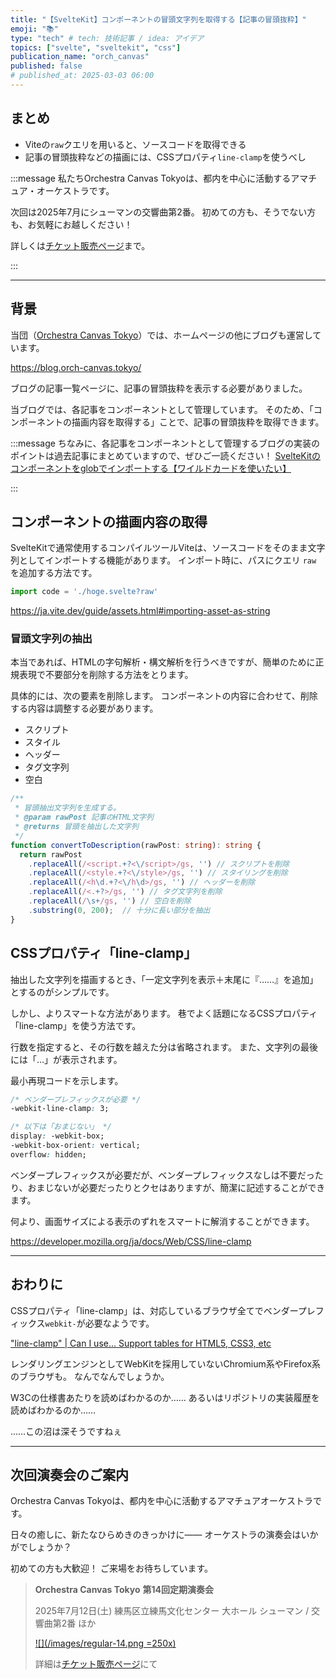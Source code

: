 ```yaml
---
title: "【SvelteKit】コンポーネントの冒頭文字列を取得する【記事の冒頭抜粋】"
emoji: "📚"
type: "tech" # tech: 技術記事 / idea: アイデア
topics: ["svelte", "sveltekit", "css"]
publication_name: "orch_canvas"
published: false
# published_at: 2025-03-03 06:00
---
```


## まとめ

- Viteの`raw`クエリを用いると、ソースコードを取得できる
- 記事の冒頭抜粋などの描画には、CSSプロパティ`line-clamp`を使うべし

<!-- begin short upcoming concert announcement -->

:::message
私たちOrchestra Canvas Tokyoは、都内を中心に活動するアマチュア・オーケストラです。

次回は2025年7月にシューマンの交響曲第2番。
初めての方も、そうでない方も、お気軽にお越しください！

詳しくは[チケット販売ページ](https://teket.jp/1776/44429?uid=zenn)まで。
<!-- textlint-disable -->
:::
<!-- textlint-disable -->

<!-- end short upcoming concert announcement -->

---

## 背景

当団（[Orchestra Canvas Tokyo](https://www.orch-canvas.tokyo/)）では、ホームページの他にブログも運営しています。

https://blog.orch-canvas.tokyo/

ブログの記事一覧ページに、記事の冒頭抜粋を表示する必要がありました。

当ブログでは、各記事をコンポーネントとして管理しています。
そのため、「コンポーネントの描画内容を取得する」ことで、記事の冒頭抜粋を取得できます。

:::message
ちなみに、各記事をコンポーネントとして管理するブログの実装のポイントは過去記事にまとめていますので、ぜひご一読ください！
[SvelteKitのコンポーネントをglobでインポートする【ワイルドカードを使いたい】](https://zenn.dev/orch_canvas/articles/sveltekit-import-component-dynamically)

<!-- textlint-disable -->
:::
<!-- textlint-disable -->

## コンポーネントの描画内容の取得

SvelteKitで通常使用するコンパイルツールViteは、ソースコードをそのまま文字列としてインポートする機能があります。
インポート時に、パスにクエリ `raw` を追加する方法です。

```ts
import code = './hoge.svelte?raw'
```

https://ja.vite.dev/guide/assets.html#importing-asset-as-string

### 冒頭文字列の抽出

本当であれば、HTMLの字句解析・構文解析を行うべきですが、簡単のために正規表現で不要部分を削除する方法をとります。

具体的には、次の要素を削除します。
コンポーネントの内容に合わせて、削除する内容は調整する必要があります。

- スクリプト
- スタイル
- ヘッダー
- タグ文字列
- 空白

```ts
/**
 * 冒頭抽出文字列を生成する。
 * @param rawPost 記事のHTML文字列
 * @returns 冒頭を抽出した文字列
 */
function convertToDescription(rawPost: string): string {
  return rawPost
    .replaceAll(/<script.+?<\/script>/gs, '') // スクリプトを削除
    .replaceAll(/<style.+?<\/style>/gs, '') // スタイリングを削除
    .replaceAll(/<h\d.+?<\/h\d>/gs, '') // ヘッダーを削除
    .replaceAll(/<.+?>/gs, '') // タグ文字列を削除
    .replaceAll(/\s+/gs, '') // 空白を削除
    .substring(0, 200);  // 十分に長い部分を抽出
}
```

## CSSプロパティ「line-clamp」

抽出した文字列を描画するとき、「一定文字列を表示＋末尾に『……』を追加」とするのがシンプルです。

しかし、よりスマートな方法があります。
巷でよく話題になるCSSプロパティ「line-clamp」を使う方法です。

行数を指定すると、その行数を越えた分は省略されます。
また、文字列の最後には「…」が表示されます。

最小再現コードを示します。

```css
/* ベンダープレフィックスが必要 */
-webkit-line-clamp: 3;

/* 以下は「おまじない」 */
display: -webkit-box;
-webkit-box-orient: vertical;
overflow: hidden;
```

ベンダープレフィックスが必要だが、ベンダープレフィックスなしは不要だったり、おまじないが必要だったりとクセはありますが、簡潔に記述することができます。

何より、画面サイズによる表示のずれをスマートに解消することができます。

https://developer.mozilla.org/ja/docs/Web/CSS/line-clamp

---

## おわりに

CSSプロパティ「line-clamp」は、対応しているブラウザ全てでベンダープレフィックス`webkit-`が必要なようです。

["line-clamp" | Can I use... Support tables for HTML5, CSS3, etc](https://caniuse.com/?search=line-clamp)

レンダリングエンジンとしてWebKitを採用していないChromium系やFirefox系のブラウザも。
なんでなんでしょうか。

W3Cの仕様書あたりを読めばわかるのか……
あるいはリポジトリの実装履歴を読めばわかるのか……

……この沼は深そうですねぇ

---

<!-- begin long upcoming concert announcement -->

## 次回演奏会のご案内

Orchestra Canvas Tokyoは、都内を中心に活動するアマチュアオーケストラです。

日々の癒しに、新たなひらめきのきっかけに——
オーケストラの演奏会はいかがでしょうか？

初めての方も大歓迎！
ご来場をお待ちしています。

> **Orchestra Canvas Tokyo**
> **第14回定期演奏会**
>
> 2025年7月12日(土)
> 練馬区立練馬文化センター 大ホール
> シューマン / 交響曲第2番 ほか
>
> [![](/images/regular-14.png =250x)](https://www.orch-canvas.tokyo/concerts/regular-14)
>
> 詳細は[チケット販売ページ](https://teket.jp/1776/44429?uid=zenn)にて

<!-- end long upcoming concert announcement -->

